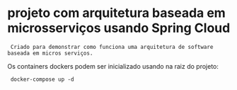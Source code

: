 # projeto com arquitetura baseada em microsserviços usando Spring Cloud

     Criado para demonstrar como funciona uma arquitetura de software baseada em micros serviços.


  Os containers dockers podem ser inicializado usando na raiz do projeto:

     docker-compose up -d
